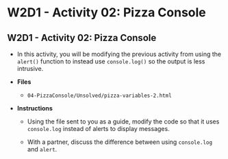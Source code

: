 # W2D1 - Activity 02: Pizza Console

## W2D1 - Activity 02: Pizza Console

* In this activity, you will be modifying the previous activity from using the `alert()` function to instead use `console.log()` so the output is less intrusive.

* **Files**

    * `04-PizzaConsole/Unsolved/pizza-variables-2.html`

* **Instructions**

    * Using the file sent to you as a guide, modify the code so that it uses `console.log` instead of alerts to display messages.

    * With a partner, discuss the difference between using `console.log` and `alert`.